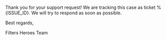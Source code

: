 Thank you for your support request! We are tracking this case as ticket %{ISSUE_ID}. We will try to respond as soon as possible.


Best regards,

Filters Heroes Team